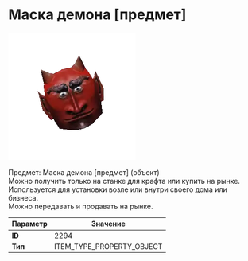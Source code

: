 # Маска демона [предмет]

![Item Image](../img/2294.webp?raw=true)

Предмет: Маска демона [предмет] (объект)<br>Можно получить только на станке для крафта или купить на рынке.<br>Используется для установки возле или внутри своего дома или бизнеса.<br>Можно передавать и продавать на рынке.


| Параметр | Значение |
|----------|----------|
| **ID** | 2294 |
| **Тип** | ITEM_TYPE_PROPERTY_OBJECT |

